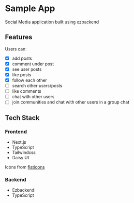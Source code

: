 # Sample App

Social Media application built using ezbackend

## Features

Users can:

- [x] add posts
- [x] comment under post
- [x] see user posts
- [x] like posts
- [x] follow each other
- [ ] search other users/posts
- [ ] like comments
- [ ] chat with other users
- [ ] join communities and chat with other users in a group chat

## Tech Stack

### Frontend

- Next.js
- TypeScript
- Tailwindcss
- Daisy UI

Icons from [flaticons](https://www.flaticon.com/)

### Backend

- Ezbackend
- TypeScript

